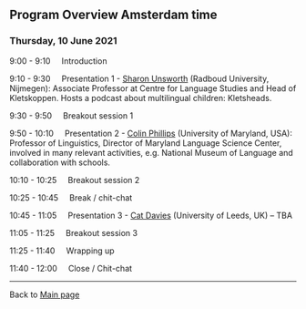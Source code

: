 ## Program Overview Amsterdam time

### Thursday, 10 June 2021

9:00 - 9:10 &nbsp;&nbsp;&nbsp; Introduction

9:10 - 9:30 &nbsp;&nbsp;&nbsp; Presentation 1 - [Sharon Unsworth](https://sharonunsworth.org/) (Radboud University, Nijmegen): Associate Professor at Centre for Language Studies and Head of Kletskoppen. Hosts a podcast about multilingual children: Kletsheads. <!-- [abstract](./abstracts/testtext.md#kletskoppen) -->

9:30 - 9:50 &nbsp;&nbsp;&nbsp; Breakout session 1

9:50 - 10:10 &nbsp;&nbsp;&nbsp; Presentation 2 - [Colin Phillips](https://www.colinphillips.net/) (University of Maryland, USA): Professor of Linguistics, Director of Maryland Language Science Center, involved in many relevant activities, e.g. National Museum of Language and collaboration with schools. <!-- [abstract](./abstracts/testtext.md#kletskoppen) -->

10:10 - 10:25 &nbsp;&nbsp;&nbsp; Breakout session 2

10:25 - 10:45 &nbsp;&nbsp;&nbsp; Break / chit-chat

10:45 - 11:05 &nbsp;&nbsp;&nbsp; Presentation 3 - [Cat Davies](https://ahc.leeds.ac.uk/languages/staff/699/dr-catherine-davies) (University of Leeds, UK) – TBA <!-- [abstract](./abstracts/testtext.md#kletskoppen) -->

11:05 - 11:25 &nbsp;&nbsp;&nbsp; Breakout session 3

11:25 - 11:40 &nbsp;&nbsp;&nbsp; Wrapping up

11:40 - 12:00 &nbsp;&nbsp;&nbsp; Close / Chit-chat

<!--
---

Meet the other people attending before we start [here](./people)
-->
---

Back to [Main page](./Programma.md)